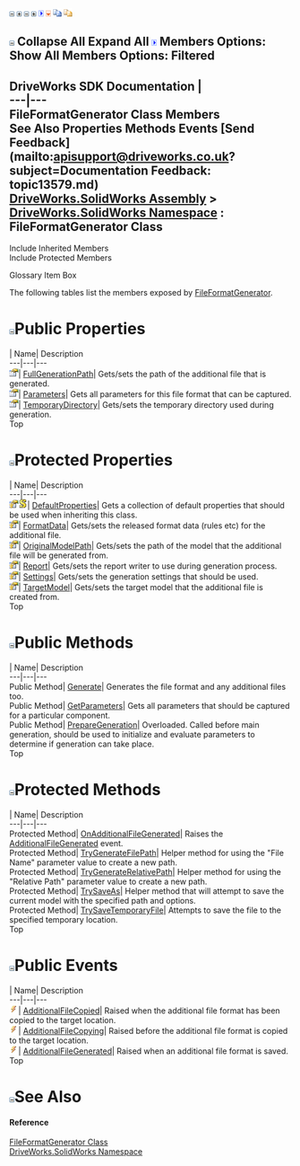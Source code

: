 ![](dotnetimages/collapse.gif) ![](dotnetimages/expand.gif) ![](dotnetimages/collapse.gif) ![](dotnetimages/expand.gif) ![](dotnetimages/drpdown.gif) ![](dotnetimages/drpdown_orange.gif) ![](dotnetimages/copycode.gif) ![](dotnetimages/copycodeHighlight.gif)

![](dotnetimages/collapse.gif) Collapse All Expand All ![](dotnetimages/drpdown.gif) Members Options: Show All  Members Options: Filtered   
---  
DriveWorks SDK Documentation  |   
---|---  
FileFormatGenerator Class Members   
See Also Properties Methods Events [Send Feedback](mailto:apisupport@driveworks.co.uk?subject=Documentation Feedback: topic13579.md)  
[DriveWorks.SolidWorks Assembly](topic13342.md) > [DriveWorks.SolidWorks Namespace](topic13345.md) : FileFormatGenerator Class  
---  
  
Include Inherited Members    
Include Protected Members  


Glossary Item Box

The following tables list the members exposed by [FileFormatGenerator](topic13579.md).

# ![](dotnetimages/collapse.gif)Public Properties

| Name| Description  
---|---|---  
![Public Property](dotnetimages/publicProperty.gif)| [FullGenerationPath](topic13597.md)| Gets/sets the path of the additional file that is generated.   
![Public Property](dotnetimages/publicProperty.gif)| [Parameters](topic13599.md)| Gets all parameters for this file format that can be captured.   
![Public Property](dotnetimages/publicProperty.gif)| [TemporaryDirectory](topic13603.md)| Gets/sets the temporary directory used during generation.   
Top

# ![](dotnetimages/collapse.gif)Protected Properties

| Name| Description  
---|---|---  
![Protected Property](dotnetimages/protectedProperty.gif)![static \(Shared in Visual Basic\)](dotnetimages/static.gif)| [DefaultProperties](topic13595.md)| Gets a collection of default properties that should be used when inheriting this class.   
![Protected Property](dotnetimages/protectedProperty.gif)| [FormatData](topic13596.md)| Gets/sets the released format data (rules etc) for the additional file.   
![Protected Property](dotnetimages/protectedProperty.gif)| [OriginalModelPath](topic13598.md)| Gets/sets the path of the model that the additional file will be generated from.   
![Protected Property](dotnetimages/protectedProperty.gif)| [Report](topic13600.md)| Gets/sets the report writer to use during generation process.   
![Protected Property](dotnetimages/protectedProperty.gif)| [Settings](topic13601.md)| Gets/sets the generation settings that should be used.   
![Protected Property](dotnetimages/protectedProperty.gif)| [TargetModel](topic13602.md)| Gets/sets the target model that the additional file is created from.   
Top

# ![](dotnetimages/collapse.gif)Public Methods

| Name| Description  
---|---|---  
Public Method| [Generate](topic13585.md)| Generates the file format and any additional files too.   
Public Method| [GetParameters](topic13586.md)| Gets all parameters that should be captured for a particular component.   
Public Method| [PrepareGeneration](topic13588.md)| Overloaded. Called before main generation, should be used to initialize and evaluate parameters to determine if generation can take place.   
Top

# ![](dotnetimages/collapse.gif)Protected Methods

| Name| Description  
---|---|---  
Protected Method| [OnAdditionalFileGenerated](topic13587.md)| Raises the [AdditionalFileGenerated](topic13606.md) event.   
Protected Method| [TryGenerateFilePath](topic13591.md)| Helper method for using the "File Name" parameter value to create a new path.   
Protected Method| [TryGenerateRelativePath](topic13592.md)| Helper method for using the "Relative Path" parameter value to create a new path.   
Protected Method| [TrySaveAs](topic13593.md)| Helper method that will attempt to save the current model with the specified path and options.   
Protected Method| [TrySaveTemporaryFile](topic13594.md)| Attempts to save the file to the specified temporary location.   
Top

# ![](dotnetimages/collapse.gif)Public Events

| Name| Description  
---|---|---  
![Public Event](dotnetimages/publicEvent.gif)| [AdditionalFileCopied](topic13604.md)| Raised when the additional file format has been copied to the target location.   
![Public Event](dotnetimages/publicEvent.gif)| [AdditionalFileCopying](topic13605.md)| Raised before the additional file format is copied to the target location.   
![Public Event](dotnetimages/publicEvent.gif)| [AdditionalFileGenerated](topic13606.md)| Raised when an additional file format is saved.   
Top

# ![](dotnetimages/collapse.gif)See Also

#### Reference

[FileFormatGenerator Class](topic13579.md)   
[DriveWorks.SolidWorks Namespace](topic13345.md)


